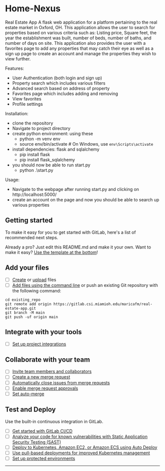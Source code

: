 # Home-Nexus
Real Estate App
A flask web application for a platform pertaining to the real estate market in Oxford, OH. This application allows the user to
search for properties based on various criteria such as: Listing price, Square feet, the year the establishment was built, number
of beds, number of baths, and number of days on site. This application also provides the user with a favorites page to add any properties
that may catch their eye as well as a sign up page to create an account and manage the properties they wish to view further. 

Features:
- User Authentication (both login and sign up)
- Property search which includes various filters 
- Advanced search based on address of property
- Favorites page which includes adding and removing
- View favorites
- Profile settings

Installation:
- clone the repository
- Navigate to project directory
- create python environment: using these
    - python -m venv env
    - source env/bin/activate  # On Windows, use `env\Scripts\activate`
- install dependencies: flask and sqlalchemy
    - pip install flask
    - pip install flask_sqlalchemy
- you should now be able to run start.py
    - python .\start.py

Usage:
- Navigate to the webpage after running start.py and clicking on http://localhost:5000/
- create an account on the page and now you should be able to search up various properties


## Getting started

To make it easy for you to get started with GitLab, here's a list of recommended next steps.

Already a pro? Just edit this README.md and make it your own. Want to make it easy? [Use the template at the bottom](#editing-this-readme)!

## Add your files

- [ ] [Create](https://docs.gitlab.com/ee/user/project/repository/web_editor.html#create-a-file) or [upload](https://docs.gitlab.com/ee/user/project/repository/web_editor.html#upload-a-file) files
- [ ] [Add files using the command line](https://docs.gitlab.com/ee/gitlab-basics/add-file.html#add-a-file-using-the-command-line) or push an existing Git repository with the following command:

```
cd existing_repo
git remote add origin https://gitlab.csi.miamioh.edu/maricafm/real-estate-app.git
git branch -M main
git push -uf origin main
```

## Integrate with your tools

- [ ] [Set up project integrations](https://gitlab.csi.miamioh.edu/maricafm/real-estate-app/-/settings/integrations)

## Collaborate with your team

- [ ] [Invite team members and collaborators](https://docs.gitlab.com/ee/user/project/members/)
- [ ] [Create a new merge request](https://docs.gitlab.com/ee/user/project/merge_requests/creating_merge_requests.html)
- [ ] [Automatically close issues from merge requests](https://docs.gitlab.com/ee/user/project/issues/managing_issues.html#closing-issues-automatically)
- [ ] [Enable merge request approvals](https://docs.gitlab.com/ee/user/project/merge_requests/approvals/)
- [ ] [Set auto-merge](https://docs.gitlab.com/ee/user/project/merge_requests/merge_when_pipeline_succeeds.html)

## Test and Deploy

Use the built-in continuous integration in GitLab.

- [ ] [Get started with GitLab CI/CD](https://docs.gitlab.com/ee/ci/quick_start/index.html)
- [ ] [Analyze your code for known vulnerabilities with Static Application Security Testing (SAST)](https://docs.gitlab.com/ee/user/application_security/sast/)
- [ ] [Deploy to Kubernetes, Amazon EC2, or Amazon ECS using Auto Deploy](https://docs.gitlab.com/ee/topics/autodevops/requirements.html)
- [ ] [Use pull-based deployments for improved Kubernetes management](https://docs.gitlab.com/ee/user/clusters/agent/)
- [ ] [Set up protected environments](https://docs.gitlab.com/ee/ci/environments/protected_environments.html)

***
